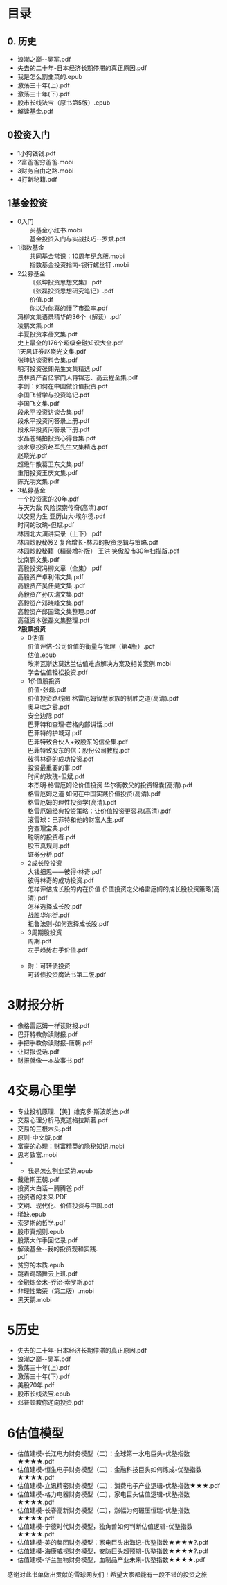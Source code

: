 # 目录
## 0. 历史
- 浪潮之巅--吴军.pdf
- 失去的二十年-日本经济长期停滞的真正原因.pdf
- 我是怎么割韭菜的.epub
- 激荡三十年(上).pdf
- 激荡三十年(下).pdf
- 股市长线法宝（原书第5版）.epub
- 解读基金.pdf
 
## 0投资入门
- 1小狗钱钱.pdf
- 2富爸爸穷爸爸.mobi
- 3财务自由之路.mobi
- 4打新秘籍.pdf
## 1基金投资
- 0入门<br>
&#8195;&#8195;买基金小红书.mobi<br>
&#8195;&#8195;基金投资入门与实战技巧--罗斌.pdf<br>
- 1指数基金<br>
&#8195;&#8195;共同基金常识：10周年纪念版.mobi<br>
&#8195;&#8195;指数基金投资指南-银行螺丝钉 .mobi<br>
- 2公募基金<br>
&#8195;&#8195;《张坤投资思想文集》.pdf<br>
&#8195;&#8195;《张磊投资思想研究笔记》.pdf<br>
&#8195;&#8195;价值.pdf<br>
&#8195;&#8195;你以为你真的懂了市盈率.pdf<br>
冯柳文集语录精华的36个（解读）.pdf<br>
凌鹏文集.pdf<br>
半夏投资李蓓文集.pdf<br>
史上最全的176个超级金融知识大全.pdf<br>
1天风证券赵晓光文集.pdf<br>
张坤访谈资料合集.pdf<br>
明河投资张翎先生文集精选.pdf<br>
景林资产百亿掌门人蒋锦志、高云程全集.pdf<br>
李剑：如何在中国做价值投资.pdf<br>
李国飞哲学与投资笔记.pdf<br>
李国飞文集.pdf<br>
段永平投资访谈合集.pdf<br>
段永平投资问答录上册.pdf<br>
段永平投资问答录下册.pdf<br>
水晶苍蝇拍投资心得合集.pdf<br>
淡水泉投资赵军先生文集精选.pdf<br>
赵晓光.pdf<br>
超级牛散葛卫东文集.pdf<br>
重阳投资王庆文集.pdf<br>
陈光明文集.pdf<br>
- 3私募基金<br>
	一个投资家的20年.pdf<br>
	与天为敌  风险探索传奇(高清).pdf<br>
	以交易为生 亚历山大·埃尔德.pdf<br>
	时间的玫瑰-但斌.pdf<br>
	林园北大演讲实录（上下）.pdf<br>
	林园炒股秘笈2 复合增长-林园的投资逻辑与策略.pdf<br>
	林园炒股秘籍（精装增补版） 王洪 笑傲股市30年扫描版.pdf<br>
	沈南鹏文集.pdf<br>
	高毅投资冯柳文章（全集）.pdf<br>
	高毅资产卓利伟文集.pdf<br>
	高毅资产吴任昊文集 .pdf<br>
	高毅资产孙庆瑞文集.pdf<br>
	高毅资产邓晓峰文集.pdf<br>
	高毅资产邱国鹭文集整理.pdf<br>
	高瓴资本张磊文集整理.pdf<br>
**2股票投资**
	- 0估值<br>
		价值评估-公司价值的衡量与管理（第4版）.pdf<br>
		估值.epub<br>
		埃斯瓦斯达莫达兰估值难点解决方案及相关案例.mobi<br>
		学会估值轻松投资.pdf<br>
	- 1价值股投资<br>
		价值-张磊.pdf<br>
		价值投资路线图 格雷厄姆智慧家族的制胜之道(高清).pdf<br>
		奥马哈之雾.pdf<br>
		安全边际.pdf<br>
		巴菲特和查理·芒格内部讲话.pdf<br>
		巴菲特的护城河.pdf<br>
		巴菲特致合伙人+致股东的信全集.pdf<br>
		巴菲特致股东的信：股份公司教程.pdf<br>
		彼得林奇的成功投资.pdf<br>
		投资最重要的事.pdf<br>
		时间的玫瑰-但斌.pdf<br>
		本杰明·格雷厄姆论价值投资 华尔街教父的投资锦囊(高清).pdf<br>
		格雷厄姆之道  如何在中国实践价值投资(高清).pdf<br>
		格雷厄姆的理性投资学(高清).pdf<br>
		格雷厄姆经典投资策略：让价值投资更容易(高清).pdf<br>
		滚雪球：巴菲特和他的财富人生.pdf<br>
		穷查理宝典.pdf<br>
		聪明的投资者.pdf<br>
		股市真规则.pdf<br>
		证券分析.pdf<br>
	- 2成长股投资<br>
		大钱细思——彼得·林奇.pdf<br>
		彼得林奇的成功投资.pdf<br>
		怎样评估成长股的内在价值 价值投资之父格雷厄姆的成长股投资策略(高清).pdf<br>
		怎样选择成长股.pdf<br>
		战胜华尔街.pdf<br>
		祖鲁法则-如何选择成长股.pdf<br>
	- 3周期股投资<br>
		周期.pdf<br>
		左手趋势右手价值.pdf<br><br>
	- 附：可转债投资<br>
		可转债投资魔法书第二版.pdf<br>
# 3财报分析
- 像格雷厄姆一样读财报.pdf<br>
- 巴菲特教你读财报.pdf<br>
- 手把手教你读财报-唐朝.pdf<br>
- 让财报说话.pdf<br>
- 财报就像一本故事书.pdf<br>
# 4交易心里学
- 专业投机原理.【美】维克多·斯波朗迪.pdf<br>
- 交易心理分析马克道格拉斯著.pdf<br>
- 交易的三根木头.pdf<br>
- 原则-中文版.pdf<br>
- 富豪的心理：财富精英的隐秘知识.mobi<br>
- 思考致富.mobi<br>
- - 我是怎么割韭菜的.epub<br>
- 戴维斯王朝.pdf<br>
- 投资大白话－腾腾爸.pdf<br>
- 投资者的未来.PDF<br>
- 文明、现代化、价值投资与中国.pdf<br>
- 稀缺.epub<br>
- 索罗斯的哲学.pdf<br>
- 股市真规则.epub<br>
- 股票大作手回忆录.pdf<br>
- 解读基金--我的投资观和实践.<br>pdf
- 贫穷的本质.epub<br>
- 跳着踢踏舞去上班.pdf<br>
- 金融炼金术-乔治·索罗斯.pdf<br>
- 非理性繁荣（第二版）.mobi<br>
- 黑天鹅.mobi<br>
# 5历史
- 失去的二十年-日本经济长期停滞的真正原因.pdf<br>
- 浪潮之巅--吴军.pdf<br>
- 激荡三十年(上).pdf<br>
- 激荡三十年(下).pdf<br>
- 美股70年.pdf<br>
- 股市长线法宝.epub<br>
- 邓普顿教你逆向投资.pdf<br>
# 6估值模型
- 估值建模-长江电力财务模型（二）：全球第一水电巨头-优塾指数★★★★.pdf<br>
- 估值建模-恒生电子财务模型（二）：金融科技巨头如何炼成-优塾指数★★★★.pdf<br>
- 估值建模-立讯精密财务模型（二）：消费电子产业逻辑-优塾指数★★★.pdf<br>
- 估值建模-格力电器财务模型（二），家电巨头估值逻辑-优塾指数★★★★.pdf<br>
- 估值建模-长春高新财务模型（二），涨幅为何碾压恒瑞-优塾指数★★★★.pdf<br>
- 估值建模-宁德时代财务模型，独角兽如何判断估值逻辑-优塾指数★★★★.pdf<br>
- 估值建模-美的集团财务模型：家电巨头出海记-优塾指数★★★★?.pdf<br>
- 估值建模-海康威视财务模型，安防巨头超预期-优塾指数★★★★?.pdf<br>
- 估值建模-华兰生物财务模型，血制品产业未来-优塾指数★★★★.pdf<br>

感谢对此书单做出贡献的雪球网友们！希望大家都能有一段不错的投资之旅
